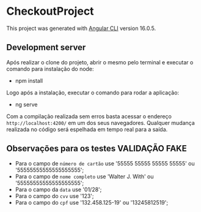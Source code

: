 # CheckoutProject

This project was generated with [Angular CLI](https://github.com/angular/angular-cli) version 16.0.5.

## Development server

Após realizar o clone do projeto, abrir o mesmo pelo terminal e executar o comando para instalação do node:
- npm install

Logo após a instalação, executar o comando para rodar a aplicação:
- ng serve

Com a compilação realizada sem erros basta acessar o endereço `http://localhost:4200/` em um dos seus navegadores. Qualquer mudança realizada no código será espelhada em tempo real para a saída.

## Observações para os testes VALIDAÇÃO FAKE

- Para o campo de `número de cartão` use '55555 55555 55555 55555' ou '55555555555555555555';
- Para o campo de `nome completo` use 'Walter J. With' ou '55555555555555555555';
- Para o campo da `data` use '01/28';
- Para o campo do `cvv` use '123';
- Para o campo do `cpf` use '132.458.125-19' ou '13245812519';